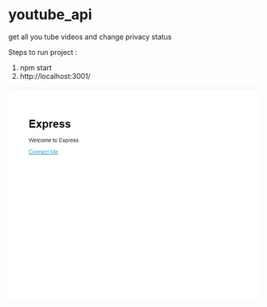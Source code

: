 # youtube_api
get all you tube videos and change privacy status 

Steps to run project :

1. npm start
2. http://localhost:3001/

![Screenshot](homepage.JPG)
